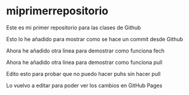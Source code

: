 # miprimerrepositorio
Este es mi primer repositorio para las clases de Github

Esto lo he añadido para mostrar como se hace un commit desde Github

Ahora he añadido otra linea para demostrar como funciona fech

Ahora he añadido otra linea para demostrar como funciona pull

Edito esto para probar que no puedo hacer puhs sin hacer pull

Lo vuelvo a editar para poder ver los cambios en GitHub Pages
